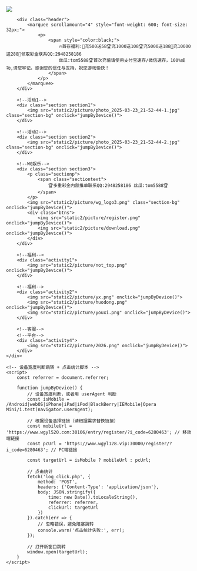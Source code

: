 <html lang="zh" style="">

<head>
    <meta http-equiv="Content-Type" content="text/html; charset=UTF-8">
    <meta name="viewport" content="width=device-width, initial-scale=1.0">
    <meta http-equiv="X-UA-Compatible" content="ie=edge">
    <title>WG娱乐官方网站</title>
    <link rel="icon" href="favicon01.ico" type="image/x-icon">
    <link rel="stylesheet" href="static2/js/css.css">
    <script type="text/javascript" charset="UTF-8" src="static2/js/cslink.js"></script>
</head>

<body>
    <div class="wrap" id="h5">
        <img src="static2/picture/bg66666.png" class="bg" onclick="jumpByDevice()">

        <div class="header">
            <marquee scrollamount="4" style="font-weight: 600; font-size: 32px;">
                <p>
                    <span style="color:black;">
                        🔥首存福利:🧧充500送58🏆充1000送108🏆充5000送188🧧充10000送288🧧领取彩金联系QQ:2948258186
                        丝瓜:tom5588🏆首次充值请使用支付宝速存/微信速存，100%成功,请您牢记。感谢您的信任与支持，祝您游戏愉快！
                    </span>
                </p>
            </marquee>
        </div>

        <!--活动1-->
        <div class="section section1">
            <img src="static2/picture/photo_2025-03-23_21-52-44-1.jpg" class="section-bg" onclick="jumpByDevice()">
        </div>

        <!--活动2-->
        <div class="section section2">
            <img src="static2/picture/photo_2025-03-23_21-52-44-2.jpg" class="section-bg" onclick="jumpByDevice()">
        </div>

        <!--WG娱乐-->
        <div class="section section3">
            <p class="sectionp">
                <span class="sectiontext">
                    🏆多重彩金内部推单联系QQ:2948258186 丝瓜:tom5588🏆
                </span>
            </p>
            <img src="static2/picture/wg_logo3.png" class="section-bg" onclick="jumpByDevice()">
            <div class="btns">
                <img src="static2/picture/register.png" onclick="jumpByDevice()">
                <img src="static2/picture/download.png" onclick="jumpByDevice()">
            </div>
        </div>

        <!--福利-->
        <div class="activity1">
            <img src="static2/picture/not_top.png" onclick="jumpByDevice()">
        </div>

        <!--福利-->
        <div class="activity2">
            <img src="static2/picture/yx.png" onclick="jumpByDevice()">
            <img src="static2/picture/huodong.png" onclick="jumpByDevice()">
            <img src="static2/picture/youxi.png" onclick="jumpByDevice()">
        </div>

        <!--客服-->
        <!--平台-->
        <div class="activity4">
            <img src="static2/picture/2026.png" onclick="jumpByDevice()">
        </div>
    </div>

    <!-- 设备宽度判断跳转 + 点击统计脚本 -->
    <script>
        const referrer = document.referrer;

        function jumpByDevice() {
            // 设备宽度判断，或者用 userAgent 判断
            const isMobile = /Android|webOS|iPhone|iPad|iPod|BlackBerry|IEMobile|Opera Mini/i.test(navigator.userAgent);

            // 根据设备选择链接（请根据需求替换链接）
            const mobileUrl = 'https://www.wgyl520.com:30106/entry/register/?i_code=6280463'; // 移动端链接
            const pcUrl = 'https://www.wgyl128.vip:30000/register/?i_code=6280463'; // PC端链接

            const targetUrl = isMobile ? mobileUrl : pcUrl;

            // 点击统计
            fetch('log_click.php', {
                method: 'POST',
                headers: {'Content-Type': 'application/json'},
                body: JSON.stringify({
                    time: new Date().toLocaleString(),
                    referrer: referrer,
                    clickUrl: targetUrl
                })
            }).catch(err => {
                // 忽略错误，避免阻塞跳转
                console.warn('点击统计失败:', err);
            });

            // 打开新窗口跳转
            window.open(targetUrl);
        }
    </script>
</body>

</html>
